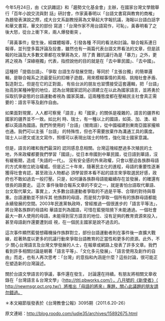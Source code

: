 今年5月24日，由《文訊雜誌》和「趨勢文化基金會」主辦，在國家台灣文學館舉行「百年小說交流與對 話」研討會，作家黃春明以「台語文書寫與教育的商榷」為題發表演說之際，成大台文系副教授蔣為文舉起大字報抗議，海報以台語白話字和華文書寫，華文的部份 寫道：「台灣作家不用台語寫作，可恥」，黃春明看了之後大怒，從台上衝下來，兩人爆發衝突 。

「蔣黃事件」發生後，經媒體報導，引發各種 不同的看法和討論。聯合報系連日報導，並刊登多篇評論及投書，雖然也有一兩篇代表台語文界看法的文章，但是該報的社論及大多數文章都在攻擊蔣為文，除了責 難抗議行為是「暴力」之外，更將之視為「深綠極獨」代表，指控說他的目的就是在「去中華民國」、「去中國」。

這種把「提倡台語」、「爭取 台語生存發展空間」等同於「主張台獨」的簡單邏輯，是聯合報系之流最愛玩的扣帽子遊戲，用來模糊事情的真相、挑撥社會矛盾、製造對立。但是在它的正對面， 有些台派的朋友也習慣接受這套邏輯，把「台語」抬高到某種神聖的地位，認為台灣國家認同必須建立在以此為國家語言，並將勇於採取抗爭姿態的台語運動者視為 國家英雄。這兩種態度都在壓縮民主社會真正需要的：語言平等及創作自由。


如果面對現實，人人都可察覺「語言」和「國家」的關係是複雜的，語言的疆界和國家的疆界並不一致。如比利 時、瑞士，有一種以上的國語，如英、加、澳、紐都以英語為國語。我們所使用的「台語」（閩南語），從中國福建到東南亞國家攏嘛也通。我們可以主張「台語」 的特殊性，但也不需要放棄作為溝通工具的廣度。瑞士人以德文或法文寫作，照樣可以表現出瑞士的特性，強化瑞士國家意識。
 
但是，語言的確和我們最深的 認同感息息相關。台灣這塊經歷過多次殖民的土地，外來政權都要我們學習「國語」，從日本帝國到中華民國，從日語到華語，沒有緩衝期，造成「失語的一代」。 沒有安全感的外來政權，只會以壓迫各族群母語的方式來樹立統治權威。但是近二十年來，隨著民主化的進程，母語的重要性逐漸獲得社會肯認，甚至政治人物都必 須學習原本看不起的語言來爭取選民好感，政府也不敢如過去一般打壓。只是，如何讓各族群母語能繼續存在並發展，的確還有很長的路要走。
這次 事件後聯合報系文章的不安之一，就是害怕台語取代華語、台文取代華文。事實上，大多數台語運動者爭取的不過是平等、合理的對待與尊重。台語運動並不排斥其 他族群的母語，而是努力爭取一個所有的族群母語都能永續發展的空間。2003年民進黨執政時，曾經推過一個很進步的「語言平等法」，將台灣各族群的母語和 華語並列為國語，可惜在藍營阻撓下未能通過。一個社會最大一群人使用的母語，未能得到官方語言的地位、沒有足夠的教育資源來投入，甚至母語創作還要遭到歧 視，在一個民主國家是說不過去的。
 
這次事件顯然藍營想藉機操作族群對立，部份台語運動者則在事件後一直擴大戰線，趁著熱度以更多的抗議行動來爭取台語教育的正當性和更多的資源。此外，不少 關心台灣語言及台灣文學發展的人士，在報章或網路上發表了許多文章。我們看到許多相關討論是朝著「語言平等」、「文化多元發展」、「語言使用及創作的自 由」而走，也有人再次思考：「台灣」的意指和內涵是什麼？這些討論，很可能正在塑造新的台灣論述。
 
關於台語文學語言的爭議，事件還在發生， 討論還在持續。有朋友將相關文章收錄在「台灣語言＆台灣文學」（http://tltl.pbworks.com/），八月號的《新使者》（ http://newmsgr.pct.org.tw/）將推出「母語的將來」專題，關心此議題的朋友請勿錯過。
 
 
＊本文縮節版發表於《台灣教會公報》3095期（2011.6.20-26）
 
原文連結：http://blog.roodo.com/judie35/archives/15892675.html
